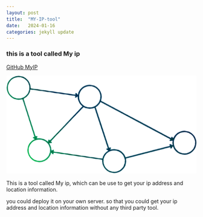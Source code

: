 ```yaml
---
layout: post
title:  "MY-IP-tool"
date:   2024-01-16
categories: jekyll update
---
```

### this is a tool called My ip
<!-- git url of this project-->
[GitHub MyIP](https://github.com/jason5ng32/MyIP)
<!-- image of this project-->
![MyIP](../assets/img/logo.png "MyIP")
<!-- description of this project-->
This is a tool called My ip, which can be use to get your ip address and location information.

you could deploy it on your own server. 
so that you could get your ip address and location information without any third party tool.